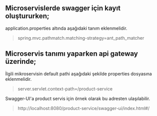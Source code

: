 ## Microservislerde swagger için kayıt oluştururken;

application.properties altında aşağıdaki tanım eklenmelidir.

> spring.mvc.pathmatch.matching-strategy=ant_path_matcher

## Microservis tanımı yaparken api gateway üzerinde;

İlgili mikroservisin default pathi aşağıdaki şekilde properties dosyasına eklenmelidir.

> server.servlet.context-path=/product-service

Swagger-UI'a product servis için örnek olarak bu adresten ulaşılabilir.
> http://localhost:8080/product-service/swagger-ui/index.html#/



